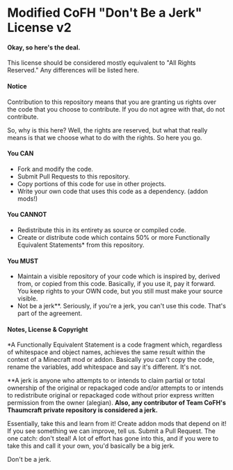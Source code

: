 Modified CoFH "Don't Be a Jerk" License v2
===

#### Okay, so here's the deal.

This license should be considered mostly equivalent to "All Rights Reserved."
Any differences will be listed here.

#### Notice

Contribution to this repository means that you are granting us rights over the code that you choose to contribute. If
you do not agree with that, do not contribute.

So, why is this here? Well, the rights are reserved, but what that really means is that we choose what to do with the
rights. So here you go.

#### You CAN

- Fork and modify the code.
- Submit Pull Requests to this repository.
- Copy portions of this code for use in other projects.
- Write your own code that uses this code as a dependency. (addon mods!)

#### You CANNOT

- Redistribute this in its entirety as source or compiled code.
- Create or distribute code which contains 50% or more Functionally Equivalent Statements* from this repository.

#### You MUST

- Maintain a visible repository of your code which is inspired by, derived from, or copied from this code. Basically, if
  you use it, pay it forward. You keep rights to your OWN code, but you still must make your source visible.
- Not be a jerk**. Seriously, if you're a jerk, you can't use this code. That's part of the agreement.

#### Notes, License & Copyright

*A Functionally Equivalent Statement is a code fragment which, regardless of whitespace and object names, achieves the
same result within the context of a Minecraft mod or addon. Basically you can't copy the code, rename the variables, add
whitespace and say it's different. It's not.

**A jerk is anyone who attempts to or intends to claim partial or total ownership of the original or repackaged code
and/or attempts to or intends to redistribute original or repackaged code without prior express written permission from
the owner (alegian). **Also, any contributor of Team CoFH's Thaumcraft private repository is considered a jerk.**

Essentially, take this and learn from it! Create addon mods that depend on it! If you see something we can improve, tell
us. Submit a Pull Request. The one catch: don't steal! A lot of effort has gone into this, and if you were to take this
and call it your own, you'd basically be a big jerk.

Don't be a jerk.
